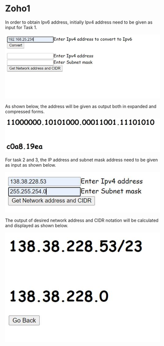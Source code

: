 # Zoho1
In order to obtain Ipv6 address, initially Ipv4 address need to be given as input for Task 1.

![alt text](https://github.com/shashankkandaala2503/Zoho1/blob/main/Pictures/1.JPG)

As shown below, the address will be given as output both in expanded and compressed forms.

![alt text](https://github.com/shashankkandaala2503/Zoho1/blob/main/Pictures/2.JPG)

For task 2 and 3, the IP address and subnet mask address need to be given as input as shown below.

![alt text](https://github.com/shashankkandaala2503/Zoho1/blob/main/Pictures/3.JPG)

The output of desired network address and CIDR notation will be calculated and displayed as shown below.

![alt text](https://github.com/shashankkandaala2503/Zoho1/blob/main/Pictures/4.JPG)

